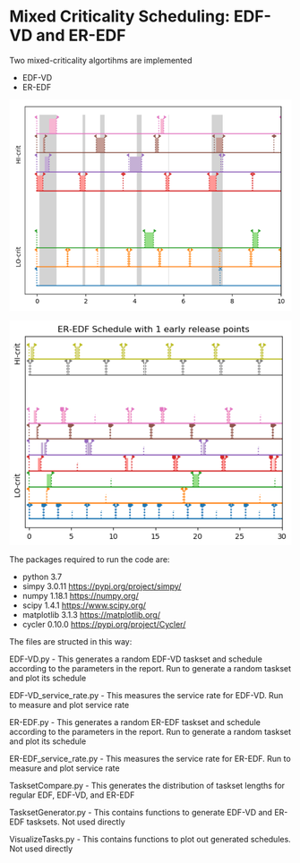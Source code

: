 # Mixed Criticality Scheduling: EDF-VD and ER-EDF 

Two mixed-criticality algortihms are implemented
- EDF-VD
- ER-EDF

![Screenshot](EDFVD.png)

![Screenshot](EREDF.png)

The packages required to run the code are:
- python 3.7
- simpy 3.0.11		https://pypi.org/project/simpy/
- numpy 1.18.1		https://numpy.org/
- scipy 1.4.1		https://www.scipy.org/
- matplotlib 3.1.3	https://matplotlib.org/
- cycler 0.10.0		https://pypi.org/project/Cycler/

The files are structed in this way:

EDF-VD.py - This generates a random EDF-VD taskset and schedule according to the parameters in the report. Run to generate a random taskset and plot its schedule

EDF-VD_service_rate.py - This measures the service rate for EDF-VD. Run to measure and plot service rate

ER-EDF.py - This generates a random ER-EDF taskset and schedule according to the parameters in the report. Run to generate a random taskset and plot its schedule

ER-EDF_service_rate.py - This measures the service rate for ER-EDF. Run to measure and plot service rate

TasksetCompare.py - This generates the distribution of taskset lengths for regular EDF, EDF-VD, and ER-EDF

TasksetGenerator.py - This contains functions to generate EDF-VD and ER-EDF tasksets. Not used directly

VisualizeTasks.py - This contains functions to plot out generated schedules. Not used directly
